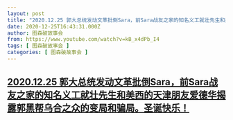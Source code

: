 ```yaml
---
layout: post
title: "2020.12.25 郭大总统发动文革批倒Sara，前Sara战友之家的知名义工就壮先生和美西的天津朋友爱德华揭露郭黑帮乌合之众的变局和骗局。圣诞快乐！"
date: 2020-12-25T16:43:31.000Z
author: 图森破故事会
from: https://www.youtube.com/watch?v=kB_x4dPb_I4
tags: [ 图森破故事会 ]
categories: [ 图森破故事会 ]
---
```

<!--1608914611000-->
[2020.12.25 郭大总统发动文革批倒Sara，前Sara战友之家的知名义工就壮先生和美西的天津朋友爱德华揭露郭黑帮乌合之众的变局和骗局。圣诞快乐！](https://www.youtube.com/watch?v=kB_x4dPb_I4)
------

<div>

</div>
